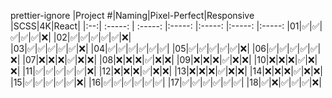 prettier-ignore
|Project #|Naming|Pixel-Perfect|Responsive |SCSS|4K|React|
|:--:| :-----: | :-----: |:-----: |:-----: |:-----: |:-----:
|01|✅|✅|✅|✅|✅|❌|
|02|✅|✅|✅|✅|✅|❌|  
|03|✅|✅|✅|✅|✅|❌|
|04|✅|✅|✅|✅|✅|✅|
|05|✅|✅|✅|✅|✅|❌|
|06|✅|✅|✅|✅|✅|❌|
|07|❌|❌|❌|✅|❌|❌|
|08|❌|❌|❌|✅|❌|❌|
|09|❌|❌|❌|✅|❌|❌|
|10|❌|❌|❌|✅|❌|❌|
|11|✅|✅|✅|✅|✅|❌|
|12|❌|❌|❌|✅|❌|❌|
|13|❌|❌|❌|✅|❌|❌|
|14|❌|❌|❌|✅|❌|❌|
|15|✅|✅|✅|✅|✅|❌|
|16|✅|✅|✅|✅|✅|✅|
|17|✅|✅|✅|✅|✅|✅|
|18|✅|❌|✅|✅|✅|❌|
